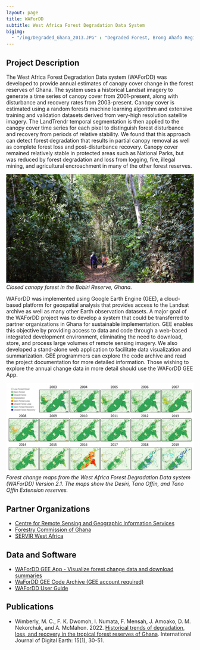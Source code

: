 ```yaml
---
layout: page
title: WAForDD
subtitle: West Africa Forest Degradation Data System
bigimg: 
  - "/img/Degraded_Ghana_2013.JPG" : "Degraded Forest, Brong Ahafo Region of Ghana"
---
```


## Project Description

The West Africa Forest Degradation Data system (WAForDD) was developed to provide annual estimates of canopy cover change in the forest reserves of Ghana. The system uses a historical Landsat imagery to generate a time series of canopy cover from 2001-present, along with disturbance and recovery rates from 2003-present. Canopy cover is estimated using a random forests machine learning algorithm and extensive training and validation datasets derived from very-high resolution satellite imagery. The LandTrendr temporal segmentation is then applied to the canopy cover time series for each pixel to distinguish forest disturbance and recovery from periods of relative stability. We found that this approach can detect forest degradation that results in partial canopy removal as well as complete forest loss and post-disturbance recovery. Canopy cover remained relatively stable in protected areas such as National Parks, but was reduced by forest degradation and loss from logging, fire, illegal mining, and agricultural encroachment in many of the other forest reserves. 

![UG Forest Photo](/img/Bobiri_forest_v2.jpg)<br/>
*Closed canopy forest in the Bobiri Reserve, Ghana.*

WAForDD was implemented using Google Earth Engine (GEE), a cloud-based platform for geospatial analysis that provides access to the Landsat archive as well as many other Earth observation datasets. A major goal of the WAForDD project was to develop a system that could be transferred to partner organizations in Ghana for sustainable implementation. GEE enables this objective by providing access to data and code through a web-based integrated development environment, eliminating the need to download, store, and process large volumes of remote sensing imagery. We also developed a stand-alone web application to facilitate data visualization and summarization. GEE programmers can explore the  code archive and read the project documentation for more detailed information. Those wishing to explore the annual change data in more detail should use the WAForDD GEE App.

![WAForDD Map](/img/tano_offin_timeseries_v2.jpg)<br/>
*Forest change maps from the West Africa Forest Degradation Data system (WAForDD) Version 2.1. The maps show the Desiri, Tano Offin, and Tano Offin Extension reserves.*

## Partner Organizations

* [Centre for Remote Sensing and Geographic Information Services](http://www.cersgis.org/)
* [Forestry Commission of Ghana](http://www.fcghana.org/)
* [SERVIR West Africa](https://servirglobal.net/Regions/West-Africa)

## Data and Software

* [WAForDD GEE App - Visualize forest change data and download summaries](https://mcwimberly.users.earthengine.app/view/wafordd22)
* [WaForDD GEE Code Archive (GEE account required)](https://code.earthengine.google.com/?accept_repo=users/servir_wa/WAforDD)
* [WAForDD User Guide](/docs/WAFORDD_User_Guide_28FEB2020.pdf)

## Publications

* Wimberly, M. C., F. K. Dwomoh, I. Numata, F. Mensah, J. Amoako, D. M. Nekorchuk, and A. McMahon. 2022. [Historical trends of degradation, loss, and recovery in the tropical forest reserves of Ghana](https://www.tandfonline.com/doi/full/10.1080/17538947.2021.2012533). International Journal of Digital Earth: 15(1), 30-51.
